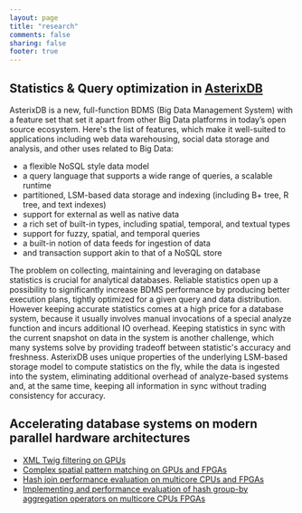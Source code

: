 ```yaml
---
layout: page
title: "research"
comments: false
sharing: false
footer: true
---
```


## Statistics & Query optimization in [AsterixDB](http://asterixdb.apache.org/) ##

AsterixDB is a new, full-function BDMS (Big Data Management System) with a feature set that set it apart from other Big Data platforms in today’s open source ecosystem.
Here's the list of features, which make it well-suited to applications including web data warehousing, social data storage and analysis, and other uses related to Big Data:

* a flexible NoSQL style data model
* a query language that supports a wide range of queries, a scalable runtime
* partitioned, LSM-based data storage and indexing (including B+ tree, R tree, and text indexes)
* support for external as well as native data
* a rich set of built-in types, including spatial, temporal, and textual types
* support for fuzzy, spatial, and temporal queries
* a built-in notion of data feeds for ingestion of data
* and transaction support akin to that of a NoSQL store

The problem on collecting, maintaining and leveraging on database statistics is crucial for analytical databases.
Reliable statistics open up a possibility to significantly increase BDMS performance by producing better execution plans, tightly optimized for a given query and data distribution.
However keeping accurate statistics comes at a high price for a database system, because it usually involves manual invocations of a special analyze function and incurs additional IO overhead.
Keeping statistics in sync with the current snapshot on data in the system is another challenge, which many systems solve by providing tradeoff between statistic's accuracy and freshness.
AsterixDB uses unique properties of the underlying LSM-based storage model to compute statistics on the fly, while the data is ingested into the system, eliminating additional overhead of analyze-based systems and, at the same time, keeping all information in sync without trading consistency for accuracy.

## Accelerating database systems on modern parallel hardware architectures ##

* <a href="/publications/iabsalyamov_adms2013.pdf" onclick="var that=this;_gaq.push(['_trackEvent','Download','PDF',this.href]);setTimeout(function(){location.href=that.href;},200);return false;">XML Twig filtering on GPUs</a>
* <a href="/publications/geoinformatica2014.pdf" onclick="var that=this;_gaq.push(['_trackEvent','Download','PDF',this.href]);setTimeout(function(){location.href=that.href;},200);return false;">Complex spatial pattern matching on GPUs and FPGAs</a>
* <a href="/publications/cidr2014.pdf" onclick="var that=this;_gaq.push(['_trackEvent','Download','PDF',this.href]);setTimeout(function(){location.href=that.href;},200);return false;">Hash join performance evaluation on multicore CPUs and FPGAs</a>
* <a href="/publications/damon-2016.pdf" onclick="var that=this;_gaq.push(['_trackEvent','Download','PDF',this.href]);setTimeout(function(){location.href=that.href;},200);return false;">Implementing and performance evaluation of hash group-by aggregation operators on multicore CPUs FPGAs</a>
